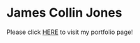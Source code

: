 # James Collin Jones

Please click [HERE](https://jcollinjones.netlify.app/) to visit my portfolio page!
